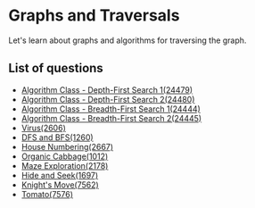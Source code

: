 Graphs and Traversals
============================
Let's learn about graphs and algorithms for traversing the graph.

List of questions
------------------------

- [Algorithm Class - Depth-First Search 1(24479)](https://github.com/yoru4890/coding_test/blob/main/baekjoon/graphs_and_traversals/24479.md)
- [Algorithm Class - Depth-First Search 2(24480)](https://github.com/yoru4890/coding_test/blob/main/baekjoon/graphs_and_traversals/24480.md)
- [Algorithm Class - Breadth-First Search 1(24444)](https://github.com/yoru4890/coding_test/blob/main/baekjoon/graphs_and_traversals/24444.md)
- [Algorithm Class - Breadth-First Search 2(24445)](https://github.com/yoru4890/coding_test/blob/main/baekjoon/graphs_and_traversals/24445.md)
- [Virus(2606)](https://github.com/yoru4890/coding_test/blob/main/baekjoon/graphs_and_traversals/2606.md)
- [DFS and BFS(1260)](https://github.com/yoru4890/coding_test/blob/main/baekjoon/graphs_and_traversals/1260.md)
- [House Numbering(2667)](https://github.com/yoru4890/coding_test/blob/main/baekjoon/graphs_and_traversals/2667.md)
- [Organic Cabbage(1012)](https://github.com/yoru4890/coding_test/blob/main/baekjoon/graphs_and_traversals/1012.md)
- [Maze Exploration(2178)](https://github.com/yoru4890/coding_test/blob/main/baekjoon/graphs_and_traversals/2178.md)
- [Hide and Seek(1697)](https://github.com/yoru4890/coding_test/blob/main/baekjoon/graphs_and_traversals/1697.md)
- [Knight's Move(7562)](https://github.com/yoru4890/coding_test/blob/main/baekjoon/graphs_and_traversals/7562.md)
- [Tomato(7576)](https://github.com/yoru4890/coding_test/blob/main/baekjoon/graphs_and_traversals/7576.md)
